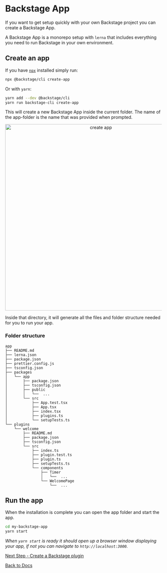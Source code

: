 # Backstage App

If you want to get setup quickly with your own Backstage project you can create a Backstage App.

A Backstage App is a monorepo setup with `lerna` that includes everything you need to run Backstage in your own environment.

## Create an app

If you have [`npx`](https://github.com/npm/npx) installed simply run:

```bash
npx @backstage/cli create-app
```

Or with `yarn`:

```bash
yarn add --dev @backstage/cli
yarn run backstage-cli create-app
```

This will create a new Backstage App inside the current folder. The name of the app-folder is the name that was provided when prompted.

<p align='center'>
    <img src='https://github.com/spotify/backstage/raw/master/docs/getting-started/create-app_output.png' width='600' alt='create app'>
</p>

Inside that directory, it will generate all the files and folder structure needed for you to run your app.

### Folder structure

```
app
├── README.md
├── lerna.json
├── package.json
├── prettier.config.js
├── tsconfig.json
├── packages
│   └── app
│       ├── package.json
│       ├── tsconfig.json
│       ├── public
│       │   └──  ...
│       └── src
│           ├── App.test.tsx
│           ├── App.tsx
│           ├── index.tsx
│           ├── plugins.ts
│           └── setupTests.ts
└── plugins
    └── welcome
        ├── README.md
        ├── package.json
        ├── tsconfig.json
        └── src
            ├── index.ts
            ├── plugin.test.ts
            ├── plugin.ts
            ├── setupTests.ts
            └── components
                ├── Timer
                │   └──  ...
                └── WelcomePage
                    └──  ...
```

## Run the app

When the installation is complete you can open the app folder and start the app.

```bash
cd my-backstage-app
yarn start
```

_When `yarn start` is ready it should open up a browser window displaying your app, if not you can navigate to `http://localhost:3000`._

[Next Step - Create a Backstage plugin](create-a-plugin.md)

[Back to Docs](README.md)
